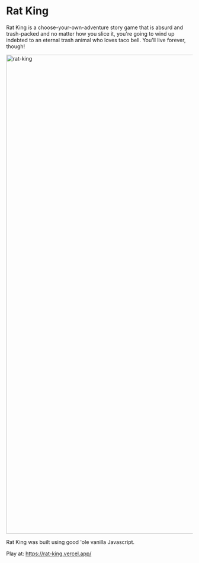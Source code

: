 # Rat King
 Rat King is a choose-your-own-adventure story game that is absurd and trash-packed and no matter how you slice it, you're going to wind up indebted to an eternal trash animal who loves taco bell. You'll live forever, though!

 <img width="1289" alt="rat-king" src="https://github.com/karlystark/rat-king/assets/110060273/7f503de0-c14f-4c7a-b23d-2613061537c7">


Rat King was built using good 'ole vanilla Javascript.

Play at: https://rat-king.vercel.app/
